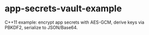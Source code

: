 # app-secrets-vault-example
C++11 example: encrypt app secrets with AES-GCM, derive keys via PBKDF2, serialize to JSON/Base64.
